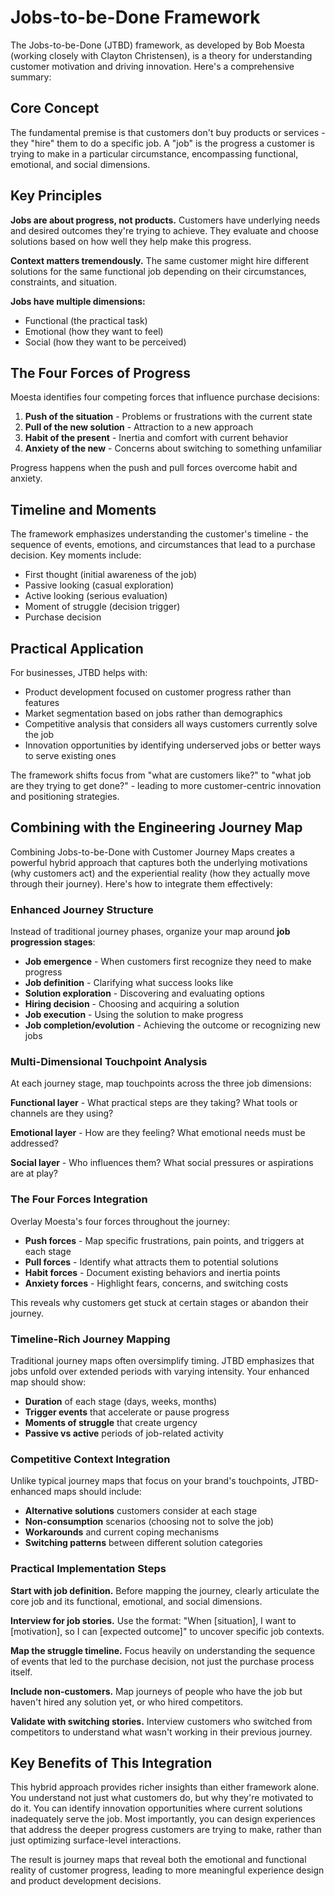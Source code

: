 # Jobs-to-be-Done Framework

The Jobs-to-be-Done (JTBD) framework, as developed by Bob Moesta (working closely with Clayton Christensen), is a theory for understanding customer motivation and driving innovation. Here's a comprehensive summary:

## Core Concept

The fundamental premise is that customers don't buy products or services - they "hire" them to do a specific job. A "job" is the progress a customer is trying to make in a particular circumstance, encompassing functional, emotional, and social dimensions.

## Key Principles

**Jobs are about progress, not products.** Customers have underlying needs and desired outcomes they're trying to achieve. They evaluate and choose solutions based on how well they help make this progress.

**Context matters tremendously.** The same customer might hire different solutions for the same functional job depending on their circumstances, constraints, and situation.

**Jobs have multiple dimensions:**
- Functional (the practical task)
- Emotional (how they want to feel)
- Social (how they want to be perceived)

## The Four Forces of Progress

Moesta identifies four competing forces that influence purchase decisions:

1. **Push of the situation** - Problems or frustrations with the current state
2. **Pull of the new solution** - Attraction to a new approach
3. **Habit of the present** - Inertia and comfort with current behavior
4. **Anxiety of the new** - Concerns about switching to something unfamiliar

Progress happens when the push and pull forces overcome habit and anxiety.

## Timeline and Moments

The framework emphasizes understanding the customer's timeline - the sequence of events, emotions, and circumstances that lead to a purchase decision. Key moments include:
- First thought (initial awareness of the job)
- Passive looking (casual exploration)
- Active looking (serious evaluation)
- Moment of struggle (decision trigger)
- Purchase decision

## Practical Application

For businesses, JTBD helps with:
- Product development focused on customer progress rather than features
- Market segmentation based on jobs rather than demographics
- Competitive analysis that considers all ways customers currently solve the job
- Innovation opportunities by identifying underserved jobs or better ways to serve existing ones

The framework shifts focus from "what are customers like?" to "what job are they trying to get done?" - leading to more customer-centric innovation and positioning strategies.

## Combining with the Engineering Journey Map

Combining Jobs-to-be-Done with Customer Journey Maps creates a powerful hybrid approach that captures both the underlying motivations (why customers act) and the experiential reality (how they actually move through their journey). Here's how to integrate them effectively:

### Enhanced Journey Structure

Instead of traditional journey phases, organize your map around **job progression stages**:

- **Job emergence** - When customers first recognize they need to make progress
- **Job definition** - Clarifying what success looks like
- **Solution exploration** - Discovering and evaluating options
- **Hiring decision** - Choosing and acquiring a solution
- **Job execution** - Using the solution to make progress
- **Job completion/evolution** - Achieving the outcome or recognizing new jobs

### Multi-Dimensional Touchpoint Analysis

At each journey stage, map touchpoints across the three job dimensions:

**Functional layer** - What practical steps are they taking? What tools or channels are they using?

**Emotional layer** - How are they feeling? What emotional needs must be addressed?

**Social layer** - Who influences them? What social pressures or aspirations are at play?

### The Four Forces Integration

Overlay Moesta's four forces throughout the journey:

- **Push forces** - Map specific frustrations, pain points, and triggers at each stage
- **Pull forces** - Identify what attracts them to potential solutions
- **Habit forces** - Document existing behaviors and inertia points
- **Anxiety forces** - Highlight fears, concerns, and switching costs

This reveals why customers get stuck at certain stages or abandon their journey.

### Timeline-Rich Journey Mapping

Traditional journey maps often oversimplify timing. JTBD emphasizes that jobs unfold over extended periods with varying intensity. Your enhanced map should show:

- **Duration** of each stage (days, weeks, months)
- **Trigger events** that accelerate or pause progress
- **Moments of struggle** that create urgency
- **Passive vs active** periods of job-related activity

### Competitive Context Integration

Unlike typical journey maps that focus on your brand's touchpoints, JTBD-enhanced maps should include:

- **Alternative solutions** customers consider at each stage
- **Non-consumption** scenarios (choosing not to solve the job)
- **Workarounds** and current coping mechanisms
- **Switching patterns** between different solution categories

### Practical Implementation Steps

**Start with job definition.** Before mapping the journey, clearly articulate the core job and its functional, emotional, and social dimensions.

**Interview for job stories.** Use the format: "When [situation], I want to [motivation], so I can [expected outcome]" to uncover specific job contexts.

**Map the struggle timeline.** Focus heavily on understanding the sequence of events that led to the purchase decision, not just the purchase process itself.

**Include non-customers.** Map journeys of people who have the job but haven't hired any solution yet, or who hired competitors.

**Validate with switching stories.** Interview customers who switched from competitors to understand what wasn't working in their previous journey.

## Key Benefits of This Integration

This hybrid approach provides richer insights than either framework alone. You understand not just what customers do, but why they're motivated to do it. You can identify innovation opportunities where current solutions inadequately serve the job. Most importantly, you can design experiences that address the deeper progress customers are trying to make, rather than just optimizing surface-level interactions.

The result is journey maps that reveal both the emotional and functional reality of customer progress, leading to more meaningful experience design and product development decisions.